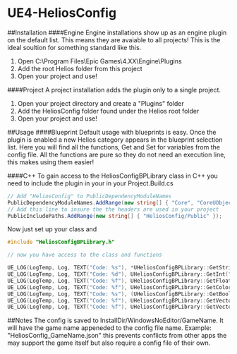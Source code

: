 # UE4-HeliosConfig

##Installation
####Engine
Engine installations show up as an engine plugin on the default list. This means they are avaiable to all projects! This is the ideal soultion for something standard like this.

1. Open C:\Program Files\Epic Games\4.XX\Engine\Plugins
2. Add the root Helios folder from this project
3. Open your project and use!

####Project
A project installation adds the plugin only to a single project.

1. Open your project directory and create a "Plugins" folder
2. Add the HeliosConfig folder found under the Helios root folder
3. Open your project and use!

##Usage
####Blueprint
Default usage with blueprints is easy. Once the plugin is enabled a new Helios category appears in the blueprint selection list. Here you will find all the functions, Get and Set for variables from the config file. All the functions are pure so they do not need an execution line, this makes using them easier!

####C++
To gain access to the HeliosConfigBPLibrary class in C++ you need to include the plugin in your in your Project.Build.cs
```C#
// Add "HeliosConfig" to PublicDependencyModuleNames
PublicDependencyModuleNames.AddRange(new string[] { "Core", "CoreUObject", "Engine", "InputCore", "HeliosConfig" });
// Add this line to insure the the headers are used in your project
PublicIncludePaths.AddRange(new string[] { "HeliosConfig/Public" });
```
Now just set up your class and
```C++
#include "HeliosConfigBPLibrary.h"

// now you have access to the class and functions

UE_LOG(LogTemp, Log, TEXT("Code: %s"), *UHeliosConfigBPLibrary::GetString("codeString", "This Code String"));
UE_LOG(LogTemp, Log, TEXT("Code: %d"), UHeliosConfigBPLibrary::GetInt("codeInt", 10));
UE_LOG(LogTemp, Log, TEXT("Code: %f"), UHeliosConfigBPLibrary::GetFloat("codeFloat", 11.12));
UE_LOG(LogTemp, Log, TEXT("Code: %f"), UHeliosConfigBPLibrary::GetColor("codeColor", FLinearColor::Red).R);
UE_LOG(LogTemp, Log, TEXT("Code: %s"), (UHeliosConfigBPLibrary::GetBool("codeBool", true)) ? "true" : "false");
UE_LOG(LogTemp, Log, TEXT("Code: %f"), UHeliosConfigBPLibrary::GetVector("codeVector", FVector(13, 14, 15)).X);
UE_LOG(LogTemp, Log, TEXT("Code: %f"), UHeliosConfigBPLibrary::GetVector2D("codeVector2D", FVector2D(16,17)).X);
```

##Notes
The config is saved to InstallDir/WindowsNoEditor/GameName. It will have the game name appeneded to the config file name. Example: "HeliosConfig_GameName.json" this prevents conflicts from other apps the may support the game itself but also require a config file of their own.
